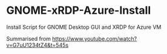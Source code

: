 # GNOME-xRDP-Azure-Install
Install Script for GNOME Desktop GUI and XRDP for Azure VM

Summarised from https://www.youtube.com/watch?v=G7uU1234tZ4&t=545s
